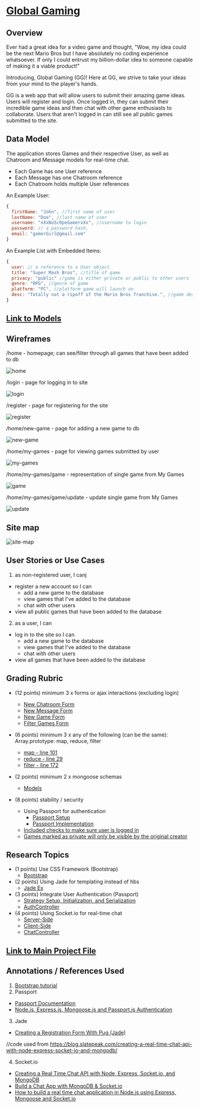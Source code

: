 # [Global Gaming](http://linserv1.cims.nyu.edu:22959)

## Overview

Ever had a great idea for a video game and thought, "Wow, my idea could be the next Mario Bros but I have absolutely no coding experience whatsoever. If only I could entrust my billion-dollar idea to someone capable of making it a viable product!"

Introducing, Global Gaming (GG)! Here at GG, we strive to take your ideas from your mind to the player's hands.

GG is a web app that will allow users to submit their amazing game ideas. Users will register and login. Once logged in, they can submit their incredible game ideas and then chat with other game enthusiasts to collaborate. Users that aren't logged in can still see all public games submitted to the site.

## Data Model

The application stores Games and their respective User, as well as Chatroom and Message models for real-time chat.

* Each Game has one User reference
* Each Message has one Chatroom reference
* Each Chatroom holds multiple User references

An Example User:

```javascript
{
  firstName: "John", //first name of user
  lastName: "Doe", //last name of user
  username: "xXxNoSc0peGamerxXx", //username to login
  password: // a password hash,
  email: "gamerGirl@gmail.com"
}
```

An Example List with Embedded Items:

```javascript
{
  user: // a reference to a User object
  title: "Super Mash Bros", //title of game
  privacy: "public" //game is either private or public to other users
  genre: "RPG", //genre of game
  platform: "PC", //platform game will launch on
  desc: "Totally not a ripoff of the Mario Bros franchise.", //game description
}
```

## [Link to Models](models)

## Wireframes

/home - homepage; can see/filter through all games that have been added to db

![home](documentation/GG_wireframes/Home.jpg)

/login - page for logging in to site

![login](documentation/GG_wireframes/Login.jpg)

/register - page for registering for the site

![register](documentation/GG_wireframes/Register.jpg)

/home/new-game - page for adding a new game to db

![new-game](documentation/GG_wireframes/New_Game.jpg)

/home/my-games - page for viewing games submitted by user

![my-games](documentation/GG_wireframes/My_Games.jpg)

/home/my-games/game - representation of single game from My Games

![game](documentation/GG_wireframes/Game.jpg)

/home/my-games/game/update - update single game from My Games

![update](documentation/GG_wireframes/Update_Game.jpg)

## Site map

![site-map](documentation/GG_wireframes/Sitemap.jpg)

## User Stories or Use Cases

1. as non-registered user, I canj
  * register a new account so I can
    * add a new game to the database
    * view games that I've added to the database
    * chat with other users
  * view all public games that have been added to the database
2. as a user, I can
  * log in to the site so I can
    * add a new game to the database
    * view games that I've added to the database
    * chat with other users
  * view all games that have been added to the database

## Grading Rubric
* (12 points) minimum 3 x forms or ajax interactions (excluding login)
  * [New Chatroom Form](views/chatrooms.jade)
  * [New Message Form](views/messages.jade)
  * [New Game Form](views/new-game.jade)
  * [Filter Games Form](views/index.jade)

* (6 points) minimum 3 x any of the following (can be the same): Array.prototype: map, reduce, filter
  * [map - line 101](app.js)
  * [reduce - line 29](controllers/GameController.js)
  * [filter - line 172](app.js)

* (2 points) minimum 2 x mongoose schemas
  * [Models](models)

* (8 points) stability / security
  * Using Passport for authentication
    * [Passport Setup](app.js)
    * [Passport Implementation](controllers/AuthController.js)
  * [Included checks to make sure user is logged in](controllers/GameController.js)
  * [Games marked as private will only be visible by the original creator](controllers/GameController.js)

## Research Topics

* (1 points) Use CSS Framework (Bootstrap)
  * [Bootstrap](views)
* (2 points) Using Jade for templating instead of hbs
  * [Jade Ex](views)
* (3 points) Integrate User Authentication (Passport)
  * [Strategy Setup, Initialization, and Serialization](app.js)
  * [AuthController](controllers/AuthController.js)
* (4 points) Using Socket.io for real-time chat
  * [Server-Side](app.js)
  * [Client-Side](public/js/messaging.js)
  * [ChatController](controllers/ChatController)

## [Link to Main Project File](app.js)

## Annotations / References Used

1. [Bootstrap tutorial](https://getbootstrap.com/docs/4.1/getting-started/introduction/)
2. Passport
  * [Passport Documentation](http://www.passportjs.org)
  * [Node.js, Express.js, Mongoose.js and Passport.js Authentication](https://www.djamware.com/post/58bd823080aca7585c808ebf/nodejs-expressjs-mongoosejs-and-passportjs-authentication)

3. Jade
  * [Creating a Registration Form With Pug (Jade)](https://teamtreehouse.com/library/creating-a-registration-form-with-pug-jade-2)

  //code used from https://blog.slatepeak.com/creating-a-real-time-chat-api-with-node-express-socket-io-and-mongodb/


4. Socket.io
  * [Creating a Real Time Chat API with Node, Express, Socket.io, and MongoDB](https://blog.slatepeak.com/creating-a-real-time-chat-api-with-node-express-socket-io-and-mongodb/)
  * [Build a Chat App with MongoDB & Socket.io](https://www.youtube.com/watch?v=8Y6mWhcdSUM)
  * [How to build a real time chat application in Node.js using Express, Mongoose and Socket.io](https://medium.freecodecamp.org/simple-chat-application-in-node-js-using-express-mongoose-and-socket-io-ee62d94f5804)

